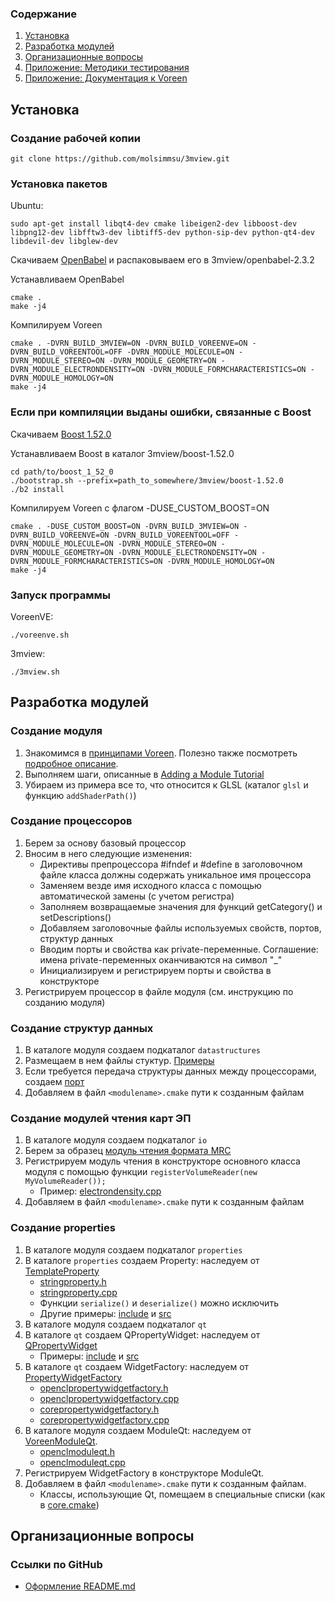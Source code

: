 ### Содержание
1. [Установка](#-1)
2. [Разработка модулей](#--1)
3. [Организационные вопросы](#--3)
4. [Приложение: Методики тестирования](Voreen/doc/3mview/testing)
5. [Приложение: Документация к Voreen](Voreen/README.md)

Установка
----------

### Создание рабочей копии
    git clone https://github.com/molsimmsu/3mview.git

### Установка пакетов
Ubuntu:

    sudo apt-get install libqt4-dev cmake libeigen2-dev libboost-dev libpng12-dev libfftw3-dev libtiff5-dev python-sip-dev python-qt4-dev libdevil-dev libglew-dev

Скачиваем [OpenBabel](http://sourceforge.net/projects/openbabel/files/openbabel/2.3.2/openbabel-2.3.2.tar.gz/download) и распаковываем его в 3mview/openbabel-2.3.2
    
Устанавливаем OpenBabel

    cmake .
    make -j4

Компилируем Voreen

    cmake . -DVRN_BUILD_3MVIEW=ON -DVRN_BUILD_VOREENVE=ON -DVRN_BUILD_VOREENTOOL=OFF -DVRN_MODULE_MOLECULE=ON -DVRN_MODULE_STEREO=ON -DVRN_MODULE_GEOMETRY=ON -DVRN_MODULE_ELECTRONDENSITY=ON -DVRN_MODULE_FORMCHARACTERISTICS=ON -DVRN_MODULE_HOMOLOGY=ON
    make -j4
    
### Если при компиляции выданы ошибки, связанные с Boost

Скачиваем [Boost 1.52.0](http://sourceforge.net/projects/boost/files/boost/1.52.0/boost_1_52_0.tar.bz2/download)

Устанавливаем Boost в каталог 3mview/boost-1.52.0

    cd path/to/boost_1_52_0
    ./bootstrap.sh --prefix=path_to_somewhere/3mview/boost-1.52.0
    ./b2 install
    
Компилируем Voreen с флагом -DUSE_CUSTOM_BOOST=ON

    cmake . -DUSE_CUSTOM_BOOST=ON -DVRN_BUILD_3MVIEW=ON -DVRN_BUILD_VOREENVE=ON -DVRN_BUILD_VOREENTOOL=OFF -DVRN_MODULE_MOLECULE=ON -DVRN_MODULE_STEREO=ON -DVRN_MODULE_GEOMETRY=ON -DVRN_MODULE_ELECTRONDENSITY=ON -DVRN_MODULE_FORMCHARACTERISTICS=ON -DVRN_MODULE_HOMOLOGY=ON
    make -j4
    
### Запуск программы

VoreenVE:

    ./voreenve.sh
    
3mview:

    ./3mview.sh

Разработка модулей
------------------

### Создание модуля
1. Знакомимся в [принципами Voreen](http://voreen.uni-muenster.de/?q=concepts). Полезно также посмотреть [подробное описание](http://voreen.uni-muenster.de/?q=tutorial-slides).
2. Выполняем шаги, описанные в [Adding a Module Tutorial](http://voreen.uni-muenster.de/?q=module-tutorial)
3. Убираем из примера все то, что относится к GLSL (каталог `glsl` и функцию `addShaderPath()`)

### Создание процессоров
1. Берем за основу базовый процессор
2. Вносим в него следующие изменения:
    * Директивы препроцессора #ifndef и #define в заголовочном файле класса должны содержать уникальное имя процессора
    * Заменяем везде имя исходного класса с помощью автоматической замены (с учетом регистра)
    * Заполняем возвращаемые значения для функций getCategory() и setDescriptions()
    * Добавляем заголовочные файлы используемых свойств, портов, структур данных
    * Вводим порты и свойства как private-переменные. Соглашение: имена private-переменных оканчиваются на символ "_"
    * Инициализируем и регистрируем порты и свойства в конструкторе
3. Регистрируем процессор в файле модуля (см. инструкцию по созданию модуля)

### Создание структур данных
1. В каталоге модуля создаем подкаталог `datastructures`
2. Размещаем в нем файлы стуктур. [Примеры](Voreen/custommodules/molecule/datastructures)
3. Если требуется передача структуры данных между процессорами, создаем [порт](Voreen/custommodules/molecule/ports)
4. Добавляем в файл `<modulename>.cmake` пути к созданным файлам

### Создание модулей чтения карт ЭП
1. В каталоге модуля создаем подкаталог `io`
2. Берем за образец [модуль чтения формата MRC](Voreen/custommodules/electrondensity/io)
3. Регистрируем модуль чтения в конструкторе основного класса модуля с помощью функции `registerVolumeReader(new MyVolumeReader());`
    * Пример: [electrondensity.cpp](Voreen/custommodules/electrondensity/electrondensity.cpp)
4. Добавляем в файл `<modulename>.cmake` пути к созданным файлам

### Создание properties
1. В каталоге модуля создаем подкаталог `properties`
2. В каталоге `properties` создаем Property: наследуем от [TemplateProperty](Voreen/include/voreen/core/properties/templateproperty.h)
    * [stringproperty.h](Voreen/include/voreen/core/properties/stringproperty.h)
    * [stringproperty.cpp](Voreen/src/core/properties/stringproperty.cpp)
    * Функции `serialize()` и `deserialize()` можно исключить
    * Другие примеры: [include](Voreen/include/voreen/core/properties) и [src](Voreen/src/core/properties)
3. В каталоге модуля создаем подкаталог `qt`
4. В каталоге `qt` создаем QPropertyWidget: наследуем от [QPropertyWidget](Voreen/include/voreen/qt/widgets/property/qpropertywidget.h)
    * Примеры: [include](Voreen/include/voreen/qt/widgets/property/) и [src](Voreen/src/qt/widgets/property/)
5. В каталоге `qt` создаем WidgetFactory: наследуем от [PropertyWidgetFactory](Voreen/include/voreen/core/properties/propertywidgetfactory.h)
    * [openclpropertywidgetfactory.h](Voreen/modules/opencl/qt/openclpropertywidgetfactory.h)
    * [openclpropertywidgetfactory.cpp](Voreen/modules/opencl/qt/openclpropertywidgetfactory.cpp)
    * [corepropertywidgetfactory.h](Voreen/include/voreen/qt/widgets/property/corepropertywidgetfactory.h)
    * [corepropertywidgetfactory.cpp](Voreen/src/qt/widgets/property/corepropertywidgetfactory.cpp)
6. В каталоге модуля cоздаем ModuleQt: наследуем от [VoreenModuleQt](Voreen/include/voreen/qt/voreenmoduleqt.h).
    * [openclmoduleqt.h](Voreen/modules/opencl/openclmoduleqt.h)
    * [openclmoduleqt.cpp](Voreen/modules/opencl/openclmoduleqt.cpp)
7. Регистрируем WidgetFactory в конструкторе ModuleQt.
8. Добавляем в файл `<modulename>.cmake` пути к созданным файлам. 
    * Классы, использующие Qt, помещаем в специальные списки (как в [core.cmake](Voreen/modules/core/core.cmake))

Организационные вопросы
-----------------------
### Ссылки по GitHub
* [Оформление README.md](https://github.com/github/markup/blob/master/README.md)
